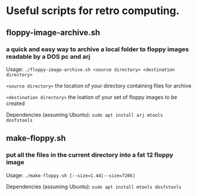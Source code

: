 # Useful scripts for retro computing.

## floppy-image-archive.sh 

### a quick and easy way to archive a local folder to floppy images readable by a DOS pc and arj

Usage: `./floppy-image-archive.sh <source directory> <destination directory>`

`<source directory>` the location of your directory containing files for archive

`<destination directory>` the loation of your set of floppy images to be created

Dependencies (assuming Ubuntu): `sudo apt install arj mtools dosfstools`

## make-floppy.sh

### put all the files in the current directory into a fat 12 floppy image

Usage: `./make-floppy.sh [--size=1.44|--size=720k]`

Dependencies (assuming Ubuntu): `sudo apt install mtools dosfstools`
